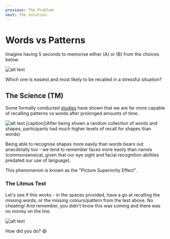 ```yaml
---
previous: The Problem
next: The Solution
---
```


# Words vs Patterns

Imagine having 5 seconds to memorise either (A) or (B) from the choices below.

![alt text](/wordsvspattern.svg)

Which one is easiest and most likely to be recalled in a stressful situation?

## The Science (TM)

Some formally conducted [studies](https://en.wikipedia.org/wiki/Picture_superiority_effect) have shown that we are far more capable of recalling patterns vs words after prolonged amounts of time.

![alt text](/circles.svg)
[caption](After being shown a random collection of words and shapes, participants had much higher levels of recall for shapes than words)

Being able to recognise shapes more easily than words bears out anecdotally too - we tend to remember faces more easily than names (commonsensical, given that our eye sight and facial recognition abilities predated our use of language).

This phenomenon is known as the "Picture Superiority Effect".

### The Litmus Test

Let's see if this works - in the spaces provided, have a go at recalling the missing words, or the missing colours/pattern from the test above. No cheating! And remember, you didn't know this was coming and there was no money on the line.

![alt text](/test.svg)

How did you do? 😄
​

